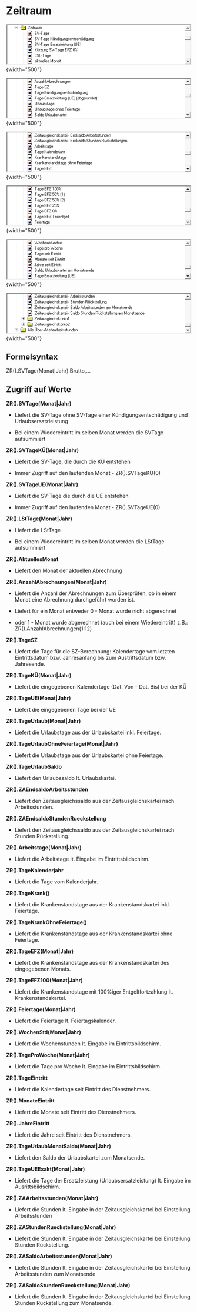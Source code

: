 # Zeitraum

![Image](<img/image415.png>){width="500"}


![Image](<img/image416.png>){width="500"}


![Image](<img/image417.png>){width="500"}


![Image](<img/image418.png>){width="500"}


![Image](<img/image419.png>){width="500"}


![Image](<img/image420.png>){width="500"}


## Formelsyntax

ZR().SVTage(Monat|Jahr) Brutto,...

## Zugriff auf Werte

**ZR().SVTage(Monat|Jahr)**

- Liefert die SV-Tage ohne SV-Tage einer Kündigungsentschädigung und Urlaubsersatzleistung

- Bei einem Wiedereintritt im selben Monat werden die SVTage aufsummiert

**ZR().SVTageKÜ(Monat|Jahr)**

- Liefert die SV-Tage, die durch die KÜ entstehen

- Immer Zugriff auf den laufenden Monat - ZR().SVTageKÜ(0)

**ZR().SVTageUE(Monat|Jahr)**

- Liefert die SV-Tage die durch die UE entstehen

- Immer Zugriff auf den laufenden Monat - ZR().SVTageUE(0)

**ZR().LStTage(Monat|Jahr)**

- Liefert die LStTage

- Bei einem Wiedereintritt im selben Monat werden die LStTage aufsummiert

**ZR().AktuellesMonat**

- Liefert den Monat der aktuellen Abrechnung

**ZR().AnzahlAbrechnungen(Monat|Jahr)**

- Liefert die Anzahl der Abrechnungen zum Überprüfen, ob in einem Monat eine Abrechnung durchgeführt worden ist.

- Liefert für ein Monat entweder 0 - Monat wurde nicht abgerechnet

- oder 1 - Monat wurde abgerechnet (auch bei einem Wiedereintritt) z.B.: ZR().AnzahlAbrechnungen(1:12)

**ZR().TageSZ**

- Liefert die Tage für die SZ-Berechnung: Kalendertage vom letzten Eintrittsdatum bzw. Jahresanfang bis zum Austrittsdatum bzw. Jahresende.

**ZR().TageKÜ(Monat|Jahr)**

- Liefert die eingegebenen Kalendertage (Dat. Von – Dat. Bis) bei der KÜ

**ZR().TageUE(Monat|Jahr)**

- Liefert die eingegebenen Tage bei der UE

**ZR().TageUrlaub(Monat|Jahr)**

- Liefert die Urlaubstage aus der Urlaubskartei inkl. Feiertage.

**ZR().TageUrlaubOhneFeiertage(Monat|Jahr)**

- Liefert die Urlaubstage aus der Urlaubskartei ohne Feiertage.

**ZR().TageUrlaubSaldo**

- Liefert den Urlaubssaldo lt. Urlaubskartei.

**ZR().ZAEndsaldoArbeitsstunden**

- Liefert den Zeitausgleichssaldo aus der Zeitausgleichskartei nach Arbeitsstunden.

**ZR().ZAEndsaldoStundenRueckstellung**

- Liefert den Zeitausgleichssaldo aus der Zeitausgleichskartei nach Stunden Rückstellung.

**ZR().Arbeitstage(Monat|Jahr)**

- Liefert die Arbeitstage lt. Eingabe im Eintrittsbildschirm.

**ZR().TageKalenderjahr**

- Liefert die Tage vom Kalenderjahr.

**ZR().TageKrank()**

- Liefert die Krankenstandstage aus der Krankenstandskartei inkl. Feiertage.

**ZR().TageKrankOhneFeiertage()**

- Liefert die Krankenstandstage aus der Krankenstandskartei ohne Feiertage.

**ZR().TageEFZ(Monat|Jahr)**

- Liefert die Krankenstandstage aus der Krankenstandskartei des eingegebenen Monats.

**ZR().TageEFZ100(Monat|Jahr)**

- Liefert die Krankenstandstage mit 100%iger Entgeltfortzahlung lt. Krankenstandskartei.

**ZR().Feiertage(Monat|Jahr)**

- Liefert die Feiertage lt. Feiertagskalender.

**ZR().WochenStd(Monat|Jahr)**

- Liefert die Wochenstunden lt. Eingabe im Eintrittsbildschirm.

**ZR().TageProWoche(Monat|Jahr)**

- Liefert die Tage pro Woche lt. Eingabe im Eintrittsbildschirm.

**ZR().TageEintritt**

- Liefert die Kalendertage seit Eintritt des Dienstnehmers.

**ZR().MonateEintritt**

- Liefert die Monate seit Eintritt des Dienstnehmers.

**ZR().JahreEintritt**

- Liefert die Jahre seit Eintritt des Dienstnehmers.

**ZR().TageUrlaubMonatSaldo(Monat|Jahr)**

- Liefert den Saldo der Urlaubskartei zum Monatsende.

**ZR().TageUEExakt(Monat|Jahr)**

- Liefert die Tage der Ersatzleistung (Urlaubsersatzleistung) lt. Eingabe im Ausrittsbildschirm.

**ZR().ZAArbeitsstunden(Monat|Jahr)**

- Liefert die Stunden lt. Eingabe in der Zeitausgleichskartei bei Einstellung Arbeitsstunden

**ZR().ZAStundenRueckstellung(Monat|Jahr)**

- Liefert die Stunden lt. Eingabe in der Zeitausgleichskartei bei Einstellung Stunden Rückstellung.

**ZR().ZASaldoArbeitsstunden(Monat|Jahr)**

- Liefert die Stunden lt. Eingabe in der Zeitausgleichskartei bei Einstellung Arbeitsstunden zum Monatsende.

**ZR().ZASaldoStundenRueckstellung(Monat|Jahr)**

- Liefert die Stunden lt. Eingabe in der Zeitausgleichskartei bei Einstellung Stunden Rückstellung zum Monatsende.